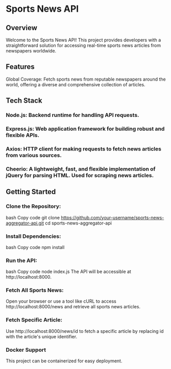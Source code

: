 # Sports News API

## Overview
Welcome to the Sports News API! This project provides developers with a straightforward solution for accessing real-time sports news articles from newspapers worldwide. 

## Features

Global Coverage: Fetch sports news from reputable newspapers around the world, offering a diverse and comprehensive collection of articles.

## Tech Stack

### Node.js: Backend runtime for handling API requests.

### Express.js: Web application framework for building robust and flexible APIs.

### Axios: HTTP client for making requests to fetch news articles from various sources.

### Cheerio: A lightweight, fast, and flexible implementation of jQuery for parsing HTML. Used for scraping news articles.

## Getting Started

### Clone the Repository:
bash
Copy code
git clone https://github.com/your-username/sports-news-aggregator-api.git
cd sports-news-aggregator-api

### Install Dependencies:
bash
Copy code
npm install

### Run the API:
bash
Copy code
node index.js
The API will be accessible at http://localhost:8000.

### Fetch All Sports News:
Open your browser or use a tool like cURL to access http://localhost:8000/news and retrieve all sports news articles.

### Fetch Specific Article:
Use http://localhost:8000/news/id to fetch a specific article by replacing id with the article's unique identifier.

### Docker Support
This project can be containerized for easy deployment.
